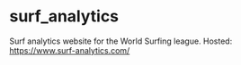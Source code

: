 # surf_analytics

Surf analytics website for the World Surfing league.
Hosted: https://www.surf-analytics.com/
